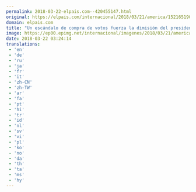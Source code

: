```yaml
---
permalink: 2018-03-22-elpais.com--420455147.html
original: https://elpais.com/internacional/2018/03/21/america/1521651903_028672.html#?ref=rss&format=simple&link=link
domain: elpais.com
title: "Un escándalo de compra de votos fuerza la dimisión del presidente peruano Pedro Pablo Kuczynski"
image: https://ep00.epimg.net/internacional/imagenes/2018/03/21/america/1521651903_028672_1521652807_rrss_normal.jpg
date: 2018-03-22 03:24:14
translations: 
 - 'en'
 - 'de'
 - 'ru'
 - 'ja'
 - 'fr'
 - 'it'
 - 'zh-CN'
 - 'zh-TW'
 - 'ar'
 - 'fa'
 - 'pt'
 - 'hi'
 - 'tr'
 - 'id'
 - 'nl'
 - 'sv'
 - 'vi'
 - 'pl'
 - 'ko'
 - 'no'
 - 'da'
 - 'th'
 - 'ta'
 - 'ms'
 - 'hy'
---
```


